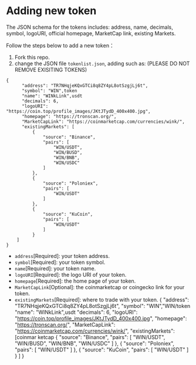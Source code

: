 # Adding new token
The JSON schema for the tokens includes: address, name, decimals, symbol, logoURI, official homepage, MarketCap link, existing Markets.

Follow the steps below to add a new token：
1) Fork this repo.
2) change the JSON file `tokenlist.json`, adding such as: (PLEASE DO NOT REMOVE EXISITING TOKENS)
```
{
      "address": "TR7NHqjeKQxGTCi8q8ZY4pL8otSzgjLj6t",
      "symbol": "WIN",token
      "name": "WINkLink",usdt
      "decimals": 6,
      "logoURI": "https://coin.top/profile_images/JKtJTydD_400x400.jpg",
      "homepage": "https://tronscan.org/",
      "MarketCapLink": "https://coinmarketcap.com/currencies/wink/",
      "existingMarkets": [
          {
              "source": "Binance",
              "pairs": [
                  "WIN/USDT",
                  "WIN/BUSD",
                  "WIN/BNB",
                  "WIN/USDC"
              ]
          },
          {
              "source": "Poloniex",
              "pairs": [
                  "WIN/USDT"
              ]
          },
          {
              "source": "KuCoin",
              "pairs": [
                  "WIN/USDT"
              ]
          }
    ]
}
```
* `address`[Required]: your token address.
* `symbol`[Required]: your token symbol.
* `name`[Required]: your token name.
* `logoURI`[Required]: the logo URI of your token.
* `homepage`[Required]: the home page of your token.
* `MarketCapLink`[Optional]: the coinmarketcap or coingecko link for your token.
* `existingMarkets`[Required]: where to trade with your token.
  {
      "address": "TR7NHqjeKQxGTCi8q8ZY4pL8otSzgjLj6t",
      "symbol": "WIN","WIN/token
      "name": "WINkLink",usdt
      "decimals": 6,
      "logoURI": "https://coin.top/profile_images/JKtJTydD_400x400.jpg",
      "homepage": "https://tronscan.org/",
      "MarketCapLink": "https://coinmarketcap.com/currencies/wink/",
      "existingMarkets": [coinmar ketcap
          {
              "source": "Binance",
              "pairs": [
                  "WIN/USDT",
                  "WIN/BUSD",
                  "WIN/BNB",
                  "WIN/USDC"
              ]
          },
          {
              "source": "Poloniex",
              "pairs": [
                  "WIN/USDT"
              ]
          },
          {
              "source": "KuCoin",
              "pairs": [
                  "WIN/USDT"
              ]
          }
    ]
}
